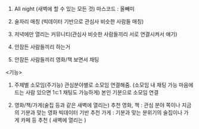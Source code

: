 <!-- 여기서 -->
1. All night (새벽에 할 수 있는 모든 것)
마스코드 : 올빼미

1. 술자리 매칭 (빅데이터 기반으로 관심사 비슷한 사람들 매칭)
2. 저녁에만 열리는 커뮤니티(관심사 비슷한 사람들끼리 서로 연결시켜서 얘기)
3. 안잠든 사람들끼리 하는거
4. 안잠든 사람들끼리 영화/책 보면서 채팅

<기능>
1. 주제별 소모임(주기능)
관심분야별로 소모임 연결해줌. (소모임 내 채팅 가능 마음에 드는 사람 있으면 1ㄷ1 채팅도 가능하게)
본인 기분으로 소모임 연결

2. 영화/책/가게(술집 등과 같은 새벽에 열리는) 추천
영화, 책 : 관심 분야 쪽이나 지금의 기분과 맞는 영화 빅데이터 기반 추천
가게 : 기분과 맞는 분위기의 술집이나 가게 카페 등 추천 ( 새벽에 열리는 )
